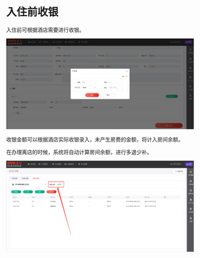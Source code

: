 # 入住前收银

入住前可根据酒店需要进行收银。

![&#x6536;&#x94F6;&#x9875;&#x9762;](../../../.gitbook/assets/image%20%2815%29.png)

  
收银金额可以根据酒店实际收银录入，未产生房费的金额，将计入房间余额。

在办理离店的时候，系统将自动计算房间余额，进行多退少补。

![&#x6839;&#x636E;&#x5B9E;&#x9645;&#x6536;&#x6B3E;&#x5F55;&#x5165;&#x6536;&#x6B3E;&#x91D1;&#x989D;&#xFF0C;&#x9000;&#x623F;&#x65F6;&#x7CFB;&#x7EDF;&#x81EA;&#x52A8;&#x8BA1;&#x7B97;&#xFF0C;&#x591A;&#x9000;&#x5C11;&#x8865;](../../../.gitbook/assets/image%20%2837%29.png)

  




